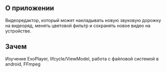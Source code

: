 ## О приложении

Видеоредактор, который может накладывать новую звуковую дорожку на видеоряд, менять цветовой фильтр и сохранять новое видео на устройстве.

## Зачем

Изучение ExoPlayer, lifcycle/ViewModel, работа с файловой системой в android, FFmpeg
